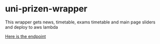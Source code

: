 # uni-prizen-wrapper

This wrapper gets news, timetable, exams timetable and main page sliders and deploy to aws lambda

[Here is the endpoint](https://l4y8fcb5p1.execute-api.us-east-1.amazonaws.com "uni-prizen-wrapper")
